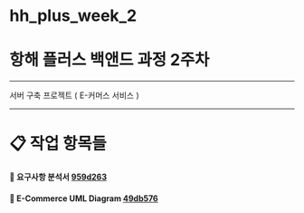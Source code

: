 # hh_plus_week_2
# 항해 플러스 백앤드 과정 2주차

-----------------------------------------------------------------

서버 구축 프로젝트 ( E-커머스 서비스 )

-----------------------------------------------------------------
# 📋 작업 항목들 

#### 🐥  요구사항 분석서 [959d263](https://github.com/JuSuIn/hhplusweek2/commit/959d2633176b797a3686362a8468ff814c96819b)

#### 🐥  E-Commerce UML Diagram [49db576](https://github.com/JuSuIn/hhplusweek2/commit/49db5761552103c0541e87f0665b80e26d8cb74a)